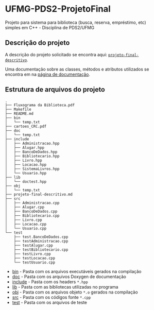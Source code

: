 # UFMG-PDS2-ProjetoFinal

Projeto para sistema para biblioteca (busca, reserva, empréstimo, etc) simples em C++ - Disciplina de PDS2/UFMG

## Descrição do projeto

A descrição do projeto solicitado se encontra aqui: [`projeto-final-descritivo`](projeto-final-descritivo).

Uma documentação sobre as classes, métodos e atributos utilizados se encontra em na [página de documentação](https://dantepedrosa.github.io/UFMG-PDS2-ProjetoFinal/).

## Estrutura de arquivos do projeto

```
.
├── Fluxograma da Biblioteca.pdf
├── Makefile
├── README.md
├── bin
│   └── temp.txt
├── cartoes_CRC.pdf
├── doc
│   └── temp.txt
├── include
│   ├── Administracao.hpp
│   ├── Alugar.hpp
│   ├── BancoDeDados.hpp
│   ├── Bibliotecario.hpp
│   ├── Livro.hpp
│   ├── Locacao.hpp
│   ├── SistemaLivros.hpp
│   └── Usuario.hpp
├── lib
│   └── doctest.hpp
├── obj
│   └── temp.txt
├── projeto-final-descritivo.md
├── src
│   ├── Administracao.cpp
│   ├── Alugar.cpp
│   ├── BancoDeDados.cpp
│   ├── Bibliotecario.cpp
│   ├── Livro.cpp
│   ├── Locacao.cpp
│   └── Usuario.cpp
└── test
    ├── test.BancoDeDados.cpp
    ├── testAdministracao.cpp
    ├── testAlugar.cpp
    ├── testBibliotecario.cpp
    ├── testLivro.cpp
    ├── testLocacao.cpp
    └── testUsuario.cpp
```

- [bin](bin) - Pasta com os arquivos executáveis gerados na compilação
- [doc](doc) - Pasta com os arquivos Doxygen de documentação
- [include](include) - Pasta com os headers `*.hpp`
- [lib](lib) - Pasta com as bibliotecas utilizadas no programa
- [obj](obj) - Pasta com os arquivos objeto `*.o` gerados na compilação
- [src](src) - Pasta com os códigos fonte `*.cpp`
- [test](test) - Pasta com os arquivos de teste
